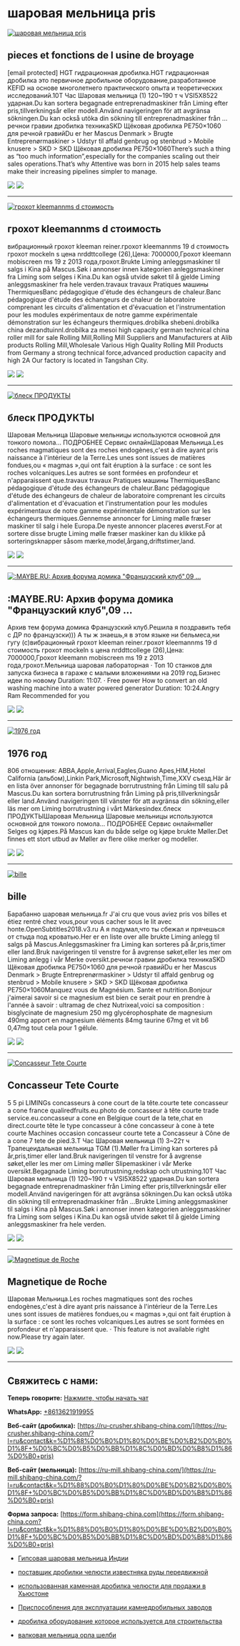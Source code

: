 # шаровая мельница pris

<a href="https://swt.shibang-china.com/?l=ru&img&k=%D1%88%D0%B0%D1%80%D0%BE%D0%B2%D0%B0%D1%8F+%D0%BC%D0%B5%D0%BB%D1%8C%D0%BD%D0%B8%D1%86%D0%B0+pris" target="_blank">![шаровая мельница pris](http://static.shibang-china.com/all-800x300/1484.jpg)</a>

## pieces et fonctions de l usine de broyage
[email protected] HGT гидрационная дробилка.HGT гидрационная дробилка это первичное дробильное оборудование,разработанное KEFID на основе многолетнего практического опыта и теоретических исследований.10Т Час Шаровая мельница (1) 120~190 т ч VSI5X8522 ударная.Du kan sortera begagnade entreprenadmaskiner fr&#229;n Liming efter pris,tillverknings&#229;r eller modell.Anv&#228;nd navigeringen f&#246;r att avgr&#228;nsa s&#246;kningen.Du kan ocks&#229; ut&#246;ka din s&#246;kning till entreprenadmaskiner fr&#229;n …речнои гравии дробилка техникаSKD Щёковая дробилка PE750&#215;1060 для речной гравийDu er her Mascus Denmark &gt; Brugte Entrepren&#248;rmaskiner &gt; Udstyr til affald genbrug og stenbrud &gt; Mobile knusere &gt; SKD &gt; SKD Щёковая дробилка PE750&#215;1060There’s such a thing as “too much information”,especially for the companies scaling out their sales operations.That’s why Attentive was born in 2015 help sales teams make their increasing pipelines simpler to manage.


<a href="https://whatsapp.shibangsoft.com/WhatsApp.php" target="_blank" title="WhatsApp">![](http://static.shibang-china.com/icon/whatsapp.png)</a> <a href="https://swt.shibang-china.com/?l=ru&icon&k=%D1%88%D0%B0%D1%80%D0%BE%D0%B2%D0%B0%D1%8F+%D0%BC%D0%B5%D0%BB%D1%8C%D0%BD%D0%B8%D1%86%D0%B0+pris" target="_blank">![](http://static.shibang-china.com/icon/chat-ru.png)</a>

---

<a href="https://swt.shibang-china.com/?l=ru&img&k=%D1%88%D0%B0%D1%80%D0%BE%D0%B2%D0%B0%D1%8F+%D0%BC%D0%B5%D0%BB%D1%8C%D0%BD%D0%B8%D1%86%D0%B0+pris" target="_blank">![грохот kleemannms d стоимость](http://static.shibang-china.com/all-800x300/980.jpg)</a>

## грохот kleemannms d стоимость
вибрационный грохот kleeman reiner.грохот kleemannms 19 d стоимость грохот mockeln s цена nrddttcollege (26),Цена: 7000000,Грохот kleemann mobiscreen ms 19 z 2013 года,грохот.Brukte Liming anleggsmaskiner til salgs i Kina p&#229; Mascus.S&#248;k i annonser innen kategorien anleggsmaskiner fra Liming som selges i Kina.Du kan ogs&#229; utvide s&#248;ket til &#229; gjelde Liming anleggsmaskiner fra hele verden.travaux travaux Pratiques машины ThermiquesBanc p&#233;dagogique d\'&#233;tude des &#233;changeurs de chaleur.Banc p&#233;dagogique d'&#233;tude des &#233;changeurs de chaleur de laboratoire comprenant les circuits d'alimentation et d'&#233;vacuation et l'instrumentation pour les modules exp&#233;rimentaux de notre gamme exp&#233;rimentale d&#233;monstration sur les &#233;changeurs thermiques.drobilka shebeni.drobilka china dezandtuinnl.drobilka za mesoi high capacity german technical china roller mill for sale Rolling Mill,Rolling Mill Suppliers and Manufacturers at Alib products Rolling Mill,Wholesale Various High Quality Rolling Mill Products from Germany a strong technical force,advanced production capacity and high 2A Our factory is located in Tangshan City.


<a href="https://whatsapp.shibangsoft.com/WhatsApp.php" target="_blank" title="WhatsApp">![](http://static.shibang-china.com/icon/whatsapp.png)</a> <a href="https://swt.shibang-china.com/?l=ru&icon&k=%D1%88%D0%B0%D1%80%D0%BE%D0%B2%D0%B0%D1%8F+%D0%BC%D0%B5%D0%BB%D1%8C%D0%BD%D0%B8%D1%86%D0%B0+pris" target="_blank">![](http://static.shibang-china.com/icon/chat-ru.png)</a>

---

<a href="https://swt.shibang-china.com/?l=ru&img&k=%D1%88%D0%B0%D1%80%D0%BE%D0%B2%D0%B0%D1%8F+%D0%BC%D0%B5%D0%BB%D1%8C%D0%BD%D0%B8%D1%86%D0%B0+pris" target="_blank">![блеск ПРОДУКТЫ](http://static.shibang-china.com/all-800x300/507.jpg)</a>

## блеск ПРОДУКТЫ
Шаровая Мельница Шаровые мельницы используются основной для тонкого помола… ПОДРОБНЕЕ Сервис онлайнШаровая Мельница.Les roches magmatiques sont des roches endog&#232;nes,c'est &#224; dire ayant pris naissance &#224; l'int&#233;rieur de la Terre.Les unes sont issues de mati&#232;res fondues,ou &#171; magmas &#187;,qui ont fait &#233;ruption &#224; la surface : ce sont les roches volcaniques.Les autres se sont form&#233;es en profondeur et n'apparaissent que.travaux travaux Pratiques машины ThermiquesBanc p&#233;dagogique d\'&#233;tude des &#233;changeurs de chaleur.Banc p&#233;dagogique d'&#233;tude des &#233;changeurs de chaleur de laboratoire comprenant les circuits d'alimentation et d'&#233;vacuation et l'instrumentation pour les modules exp&#233;rimentaux de notre gamme exp&#233;rimentale d&#233;monstration sur les &#233;changeurs thermiques.Gennemse annoncer for Liming m&#248;lle fr&#230;ser maskiner til salg i hele Europa.De nyeste annoncer placeres &#248;verst.For at sortere disse brugte Liming m&#248;lle fr&#230;ser maskiner kan du klikke p&#229; sorteringsknapper s&#229;som m&#230;rke,model,&#229;rgang,driftstimer,land.


<a href="https://whatsapp.shibangsoft.com/WhatsApp.php" target="_blank" title="WhatsApp">![](http://static.shibang-china.com/icon/whatsapp.png)</a> <a href="https://swt.shibang-china.com/?l=ru&icon&k=%D1%88%D0%B0%D1%80%D0%BE%D0%B2%D0%B0%D1%8F+%D0%BC%D0%B5%D0%BB%D1%8C%D0%BD%D0%B8%D1%86%D0%B0+pris" target="_blank">![](http://static.shibang-china.com/icon/chat-ru.png)</a>

---

<a href="https://swt.shibang-china.com/?l=ru&img&k=%D1%88%D0%B0%D1%80%D0%BE%D0%B2%D0%B0%D1%8F+%D0%BC%D0%B5%D0%BB%D1%8C%D0%BD%D0%B8%D1%86%D0%B0+pris" target="_blank">![:MAYBE.RU: Архив форума домика &quot;Французский клуб&quot;,09 …](http://static.shibang-china.com/all-800x300/1211.jpg)</a>

## :MAYBE.RU: Архив форума домика &quot;Французский клуб&quot;,09 …
Архив тем форума домика Французский клуб.Решила я поздравить тебя с ДР по французски))) А ты ж знаешь,я в этом языке ни бельмеса,ни гугу (с)вибрационный грохот kleeman reiner.грохот kleemannms 19 d стоимость грохот mockeln s цена nrddttcollege (26),Цена: 7000000,Грохот kleemann mobiscreen ms 19 z 2013 года,грохот.Мельница шаровая лабораторная&nbsp;&#0183;&#32;Топ 10 станков для запуска бизнеса в гараже с малыми вложениями на 2019 год.Бизнес идеи по новому Duration: 11:07.&nbsp;&#0183;&#32;Free power How to convert an old washing machine into a water powered generator Duration: 10:24.Angry Ram Recommended for you


<a href="https://whatsapp.shibangsoft.com/WhatsApp.php" target="_blank" title="WhatsApp">![](http://static.shibang-china.com/icon/whatsapp.png)</a> <a href="https://swt.shibang-china.com/?l=ru&icon&k=%D1%88%D0%B0%D1%80%D0%BE%D0%B2%D0%B0%D1%8F+%D0%BC%D0%B5%D0%BB%D1%8C%D0%BD%D0%B8%D1%86%D0%B0+pris" target="_blank">![](http://static.shibang-china.com/icon/chat-ru.png)</a>

---

<a href="https://swt.shibang-china.com/?l=ru&img&k=%D1%88%D0%B0%D1%80%D0%BE%D0%B2%D0%B0%D1%8F+%D0%BC%D0%B5%D0%BB%D1%8C%D0%BD%D0%B8%D1%86%D0%B0+pris" target="_blank">![1976 год](http://static.shibang-china.com/all-800x300/365.jpg)</a>

## 1976 год
806 отношения: ABBA,Apple,Arrival,Eagles,Guano Apes,HIM,Hotel California (альбом),Linkin Park,Microsoft,Nightwish,Time,XXV съезд.H&#228;r &#228;r en lista &#246;ver annonser f&#246;r begagnade borrutrustning fr&#229;n Liming till salu p&#229; Mascus.Du kan sortera borrutrustning fr&#229;n Liming p&#229; pris,tillverknings&#229;r eller land.Anv&#228;nd navigeringen till v&#228;nster f&#246;r att avgr&#228;nsa din s&#246;kning,eller l&#228;s mer om Liming borrutrustning i v&#229;rt M&#228;rkesindex.блеск ПРОДУКТЫШаровая Мельница Шаровые мельницы используются основной для тонкого помола… ПОДРОБНЕЕ Сервис онлайнm&#248;ller Selges og kj&#248;pes.P&#229; Mascus kan du b&#229;de selge og kj&#248;pe brukte M&#248;ller.Det finnes ett stort utbud av M&#248;ller av flere olike merker og modeller.


<a href="https://whatsapp.shibangsoft.com/WhatsApp.php" target="_blank" title="WhatsApp">![](http://static.shibang-china.com/icon/whatsapp.png)</a> <a href="https://swt.shibang-china.com/?l=ru&icon&k=%D1%88%D0%B0%D1%80%D0%BE%D0%B2%D0%B0%D1%8F+%D0%BC%D0%B5%D0%BB%D1%8C%D0%BD%D0%B8%D1%86%D0%B0+pris" target="_blank">![](http://static.shibang-china.com/icon/chat-ru.png)</a>

---

<a href="https://swt.shibang-china.com/?l=ru&img&k=%D1%88%D0%B0%D1%80%D0%BE%D0%B2%D0%B0%D1%8F+%D0%BC%D0%B5%D0%BB%D1%8C%D0%BD%D0%B8%D1%86%D0%B0+pris" target="_blank">![bille](http://static.shibang-china.com/all-800x300/554.jpg)</a>

## bille
Барабанно шаровая мельница.fr J'ai cru que vous aviez pris vos billes et &#233;tiez rentr&#233; chez vous,pour vous cacher sous le lit avec honte.OpenSubtitles2018.v3.ru А я подумал,что ты сбежал и прячешься от стыда под кроватью.Her er en liste over alle brukte Liming anlegg til salgs p&#229; Mascus.Anleggsmaskiner fra Liming kan sorteres p&#229; &#229;r,pris,timer eller land.Bruk navigeringen til venstre for &#229; avgrense s&#248;ket,eller les mer om Liming anlegg i v&#229;r Merke oversikt.речнои гравии дробилка техникаSKD Щёковая дробилка PE750&#215;1060 для речной гравийDu er her Mascus Denmark &gt; Brugte Entrepren&#248;rmaskiner &gt; Udstyr til affald genbrug og stenbrud &gt; Mobile knusere &gt; SKD &gt; SKD Щёковая дробилка PE750&#215;1060Manquez vous de Magn&#233;sium. Sante et nutrition.Bonjour j'aimerai savoir si ce magnesium est bien ce serait pour en prendre &#224; l'ann&#233;e &#224; savoir : ultramag de chez Nutrixeal,voici sa composition : bisglycinate de magnesium 250 mg glyc&#233;rophosphate de magnesium 490mg apport en magnesium &#233;l&#233;ments 84mg taurine 67mg et vit b6 0,47mg tout cela pour 1 g&#233;lule.


<a href="https://whatsapp.shibangsoft.com/WhatsApp.php" target="_blank" title="WhatsApp">![](http://static.shibang-china.com/icon/whatsapp.png)</a> <a href="https://swt.shibang-china.com/?l=ru&icon&k=%D1%88%D0%B0%D1%80%D0%BE%D0%B2%D0%B0%D1%8F+%D0%BC%D0%B5%D0%BB%D1%8C%D0%BD%D0%B8%D1%86%D0%B0+pris" target="_blank">![](http://static.shibang-china.com/icon/chat-ru.png)</a>

---

<a href="https://swt.shibang-china.com/?l=ru&img&k=%D1%88%D0%B0%D1%80%D0%BE%D0%B2%D0%B0%D1%8F+%D0%BC%D0%B5%D0%BB%D1%8C%D0%BD%D0%B8%D1%86%D0%B0+pris" target="_blank">![Concasseur Tete Courte](http://static.shibang-china.com/all-800x300/1437.jpg)</a>

## Concasseur Tete Courte
5 5 pi LIMINGs concasseurs &#224; cone court de la t&#234;te.courte tete concasseur a cone france qualiredfruits.eu.photo de concasseur &#224; t&#234;te courte trade service.eu.concasseur a cone en Belgique court de la tete,chat en direct.courte t&#234;te le type concasseur &#224; c&#244;ne concasseur &#224; cone &#224; tete courte Machines occasion concasseur courte tete a Concasseur &#224; C&#244;ne de a cone 7 tete de pied.3.Т Час Шаровая мельница (1) 3~22т ч Трапецеидальная мельница TGM (1).M&#248;ller fra Liming kan sorteres p&#229; &#229;r,pris,timer eller land.Bruk navigeringen til venstre for &#229; avgrense s&#248;ket,eller les mer om Liming m&#248;ller Slipemaskiner i v&#229;r Merke oversikt.Begagnade Liming borrutrustning,redskap och utrustning.10Т Час Шаровая мельница (1) 120~190 т ч VSI5X8522 ударная.Du kan sortera begagnade entreprenadmaskiner fr&#229;n Liming efter pris,tillverknings&#229;r eller modell.Anv&#228;nd navigeringen f&#246;r att avgr&#228;nsa s&#246;kningen.Du kan ocks&#229; ut&#246;ka din s&#246;kning till entreprenadmaskiner fr&#229;n …Brukte Liming anleggsmaskiner til salgs i Kina p&#229; Mascus.S&#248;k i annonser innen kategorien anleggsmaskiner fra Liming som selges i Kina.Du kan ogs&#229; utvide s&#248;ket til &#229; gjelde Liming anleggsmaskiner fra hele verden.


<a href="https://whatsapp.shibangsoft.com/WhatsApp.php" target="_blank" title="WhatsApp">![](http://static.shibang-china.com/icon/whatsapp.png)</a> <a href="https://swt.shibang-china.com/?l=ru&icon&k=%D1%88%D0%B0%D1%80%D0%BE%D0%B2%D0%B0%D1%8F+%D0%BC%D0%B5%D0%BB%D1%8C%D0%BD%D0%B8%D1%86%D0%B0+pris" target="_blank">![](http://static.shibang-china.com/icon/chat-ru.png)</a>

---

<a href="https://swt.shibang-china.com/?l=ru&img&k=%D1%88%D0%B0%D1%80%D0%BE%D0%B2%D0%B0%D1%8F+%D0%BC%D0%B5%D0%BB%D1%8C%D0%BD%D0%B8%D1%86%D0%B0+pris" target="_blank">![Magnetique de Roche](http://static.shibang-china.com/all-800x300/943.jpg)</a>

## Magnetique de Roche
Шаровая Мельница.Les roches magmatiques sont des roches endog&#232;nes,c'est &#224; dire ayant pris naissance &#224; l'int&#233;rieur de la Terre.Les unes sont issues de mati&#232;res fondues,ou &#171; magmas &#187;,qui ont fait &#233;ruption &#224; la surface : ce sont les roches volcaniques.Les autres se sont form&#233;es en profondeur et n'apparaissent que.&nbsp;&#0183;&#32;This feature is not available right now.Please try again later.

<a href="https://whatsapp.shibangsoft.com/WhatsApp.php" target="_blank" title="WhatsApp">![](http://static.shibang-china.com/icon/whatsapp.png)</a> <a href="https://swt.shibang-china.com/?l=ru&icon&k=%D1%88%D0%B0%D1%80%D0%BE%D0%B2%D0%B0%D1%8F+%D0%BC%D0%B5%D0%BB%D1%8C%D0%BD%D0%B8%D1%86%D0%B0+pris" target="_blank">![](http://static.shibang-china.com/icon/chat-ru.png)</a>

---
## Свяжитесь с нами:

**Теперь говорите:** [Нажмите, чтобы начать чат](https://swt.shibang-china.com?l=ru&contact&k=%D1%88%D0%B0%D1%80%D0%BE%D0%B2%D0%B0%D1%8F+%D0%BC%D0%B5%D0%BB%D1%8C%D0%BD%D0%B8%D1%86%D0%B0+pris)

**WhatsApp:**  [+8613621919955](https://whatsapp.shibangsoft.com/WhatsApp.php)

**Веб-сайт (дробилка):** [https://ru-crusher.shibang-china.com/](https://ru-crusher.shibang-china.com/?l=ru&contact&k=%D1%88%D0%B0%D1%80%D0%BE%D0%B2%D0%B0%D1%8F+%D0%BC%D0%B5%D0%BB%D1%8C%D0%BD%D0%B8%D1%86%D0%B0+pris)

**Веб-сайт (мельница):** [https://ru-mill.shibang-china.com/](https://ru-mill.shibang-china.com/?l=ru&contact&k=%D1%88%D0%B0%D1%80%D0%BE%D0%B2%D0%B0%D1%8F+%D0%BC%D0%B5%D0%BB%D1%8C%D0%BD%D0%B8%D1%86%D0%B0+pris)

**Форма запроса:** [https://form.shibang-china.com](https://form.shibang-china.com?l=ru&contact&k=%D1%88%D0%B0%D1%80%D0%BE%D0%B2%D0%B0%D1%8F+%D0%BC%D0%B5%D0%BB%D1%8C%D0%BD%D0%B8%D1%86%D0%B0+pris)

* [Гипсовая шаровая мельница Индии](../133/%D0%93%D0%B8%D0%BF%D1%81%D0%BE%D0%B2%D0%B0%D1%8F%20%D1%88%D0%B0%D1%80%D0%BE%D0%B2%D0%B0%D1%8F%20%D0%BC%D0%B5%D0%BB%D1%8C%D0%BD%D0%B8%D1%86%D0%B0%20%D0%98%D0%BD%D0%B4%D0%B8%D0%B8.md)

* [поставщик дробилки челюсти известняка руды передвижной](../133/%D0%BF%D0%BE%D1%81%D1%82%D0%B0%D0%B2%D1%89%D0%B8%D0%BA%20%D0%B4%D1%80%D0%BE%D0%B1%D0%B8%D0%BB%D0%BA%D0%B8%20%D1%87%D0%B5%D0%BB%D1%8E%D1%81%D1%82%D0%B8%20%D0%B8%D0%B7%D0%B2%D0%B5%D1%81%D1%82%D0%BD%D1%8F%D0%BA%D0%B0%20%D1%80%D1%83%D0%B4%D1%8B%20%D0%BF%D0%B5%D1%80%D0%B5%D0%B4%D0%B2%D0%B8%D0%B6%D0%BD%D0%BE%D0%B9.md)

* [использованная каменная дробилка челюсти для продажи в Хьюстоне](../134/%D0%B8%D1%81%D0%BF%D0%BE%D0%BB%D1%8C%D0%B7%D0%BE%D0%B2%D0%B0%D0%BD%D0%BD%D0%B0%D1%8F%20%D0%BA%D0%B0%D0%BC%D0%B5%D0%BD%D0%BD%D0%B0%D1%8F%20%D0%B4%D1%80%D0%BE%D0%B1%D0%B8%D0%BB%D0%BA%D0%B0%20%D1%87%D0%B5%D0%BB%D1%8E%D1%81%D1%82%D0%B8%20%D0%B4%D0%BB%D1%8F%20%D0%BF%D1%80%D0%BE%D0%B4%D0%B0%D0%B6%D0%B8%20%D0%B2%20%D0%A5%D1%8C%D1%8E%D1%81%D1%82%D0%BE%D0%BD%D0%B5.md)

* [Приспособления для эксплуатации камнедробильных заводов](../134/%D0%9F%D1%80%D0%B8%D1%81%D0%BF%D0%BE%D1%81%D0%BE%D0%B1%D0%BB%D0%B5%D0%BD%D0%B8%D1%8F%20%D0%B4%D0%BB%D1%8F%20%D1%8D%D0%BA%D1%81%D0%BF%D0%BB%D1%83%D0%B0%D1%82%D0%B0%D1%86%D0%B8%D0%B8%20%D0%BA%D0%B0%D0%BC%D0%BD%D0%B5%D0%B4%D1%80%D0%BE%D0%B1%D0%B8%D0%BB%D1%8C%D0%BD%D1%8B%D1%85%20%D0%B7%D0%B0%D0%B2%D0%BE%D0%B4%D0%BE%D0%B2.md)

* [дробилка оборудование которое используется для строительства](../135/%D0%B4%D1%80%D0%BE%D0%B1%D0%B8%D0%BB%D0%BA%D0%B0%20%D0%BE%D0%B1%D0%BE%D1%80%D1%83%D0%B4%D0%BE%D0%B2%D0%B0%D0%BD%D0%B8%D0%B5%20%D0%BA%D0%BE%D1%82%D0%BE%D1%80%D0%BE%D0%B5%20%D0%B8%D1%81%D0%BF%D0%BE%D0%BB%D1%8C%D0%B7%D1%83%D0%B5%D1%82%D1%81%D1%8F%20%D0%B4%D0%BB%D1%8F%20%D1%81%D1%82%D1%80%D0%BE%D0%B8%D1%82%D0%B5%D0%BB%D1%8C%D1%81%D1%82%D0%B2%D0%B0.md)

* [валковая мельница орла шелби](../131/%D0%B2%D0%B0%D0%BB%D0%BA%D0%BE%D0%B2%D0%B0%D1%8F%20%D0%BC%D0%B5%D0%BB%D1%8C%D0%BD%D0%B8%D1%86%D0%B0%20%D0%BE%D1%80%D0%BB%D0%B0%20%D1%88%D0%B5%D0%BB%D0%B1%D0%B8.md)